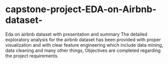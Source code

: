 # capstone-project-EDA-on-Airbnb-dataset-
Eda on airbnb dataset with presentation and summary 
The detailed exploratory analysis for the airbnb dataset has been provided with proper visualization and with clear feature engineering which include data mining, data cleaning and many other things, Objectives are completed regarding the project requirements.
